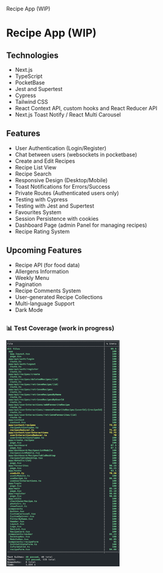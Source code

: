 Recipe App (WIP)

# Recipe App (WIP)

## Technologies

- Next.js
- TypeScript
- PocketBase
- Jest and Supertest
- Cypress
- Tailwind CSS
- React Context API, custom hooks and React Reducer API
- Next.js Toast Notify / React Multi Carousel

## Features

- User Authentication (Login/Register)
- Chat between users (websockets in pocketbase)
- Create and Edit Recipes
- Recipe List View
- Recipe Search
- Responsive Design (Desktop/Mobile)
- Toast Notifications for Errors/Success
- Private Routes (Authenticated users only)
- Testing with Cypress
- Testing with Jest and Supertest
- Favourites System
- Session Persistence with cookies
- Dashboard Page (admin Panel for managing recipes)
- Recipe Rating System

## Upcoming Features

- Recipe API (for food data)
- Allergens Information
- Weekly Menu
- Pagination
- Recipe Comments System
- User-generated Recipe Collections
- Multi-language Support
- Dark Mode

## <h3>📊 Test Coverage (work in progress)</h3>

<img src="./public/images/githubImages/coverage.png" alt="Texto alternativo" width="300" height="600">
